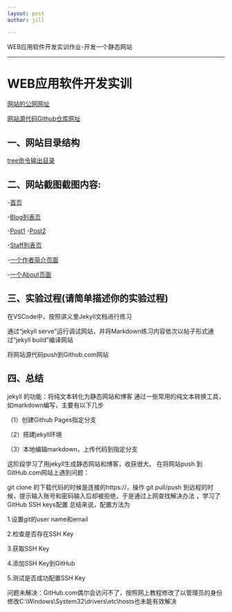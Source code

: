 ```yaml
---
layout: post
author: jill

---
```


 WEB应用软件开发实训作业-开发一个静态网站

---

# WEB应用软件开发实训


[网站的公网网址]()

[网站源代码Github仓库网址]()

## 一、网站目录结构

[tree命令输出目录](http://note.youdao.com/noteshare?id=0e71d863adb09251da36803f7c2a2e9a&sub=4BAC71DCE87F4F4C82D8CE4C87135575)

## 二、网站截图截图内容: 

-[首页](http://note.youdao.com/noteshare?id=3732f69c6801014e77e085d9ec212b6c&sub=57B4E19AAD9347E39AC2ACA964146B79)

-[Blog列表页](http://note.youdao.com/noteshare?id=32a28db1efc4afc8927336384010a2bd)

-[Post1](http://note.youdao.com/noteshare?id=19ffc6bc56dea794ddf17327083c3f43&sub=54BD814243044034A35965698C4A0BEA)
-[Post2](http://note.youdao.com/noteshare?id=195afd0a4b507ef061935127f0321304&sub=86A60B9279914465B8B8D4481999B8CC)

-[Staff列表页](http://note.youdao.com/noteshare?id=e290350f1110c106aa83b81b4177cfe7&sub=840D5E1A6143454CBCFECC3BD414F61A)

-[一个作者简介页面](http://note.youdao.com/noteshare?id=d6ad076b6a06f0be072ef6290f554698&sub=47BBEA8768B6444D9E14277D3FFB9824)

-[一个About页面](http://note.youdao.com/noteshare?id=7e48322ef1b99e4d1e7b5403226534f6&sub=0D3C17FB770A4855B832D98952F61C62)

## 三、实验过程(请简单描述你的实验过程)

在VSCode中，按照讲义里Jekyll文档进行练习

通过“jekyll serve”运行调试网站，并将Markdown练习内容依次以帖子形式通过“jekyll build”编译网站

将网站源代码push到Github.com网站

## 四、总结

jekyll 的功能：将纯文本转化为静态网站和博客
通过一些常用的纯文本转换工具，如markdown编写，主要有以下几步

（1）创建Github Pages指定分支

（2）搭建jekyll环境

（3）本地编辑markdown，上传代码到指定分支

这阶段学习了用jekyll生成静态网站和博客，收获很大。
在将网站push 到GitHub.com网站上遇到问题：

git clone 的下载代码的时候是连接的https://，操作 git pull/push 到远程的时候，提示输入账号和密码输入后却被拒绝，于是通过上网查找解决办法 ，学习了GitHub SSH keys配置
总结来说，配置方法为

1.设置git的user name和email 

2.检查是否存在SSH Key  
 
3.获取SSH Key  
 
4.添加SSH Key到GitHub  

5.测试是否成功配置SSH Key


问题未解决：GitHub.com偶尔会访问不了，按照网上教程修改了以管理员的身份修改C:\Windows\System32\drivers\etc\hosts也未能有效解决